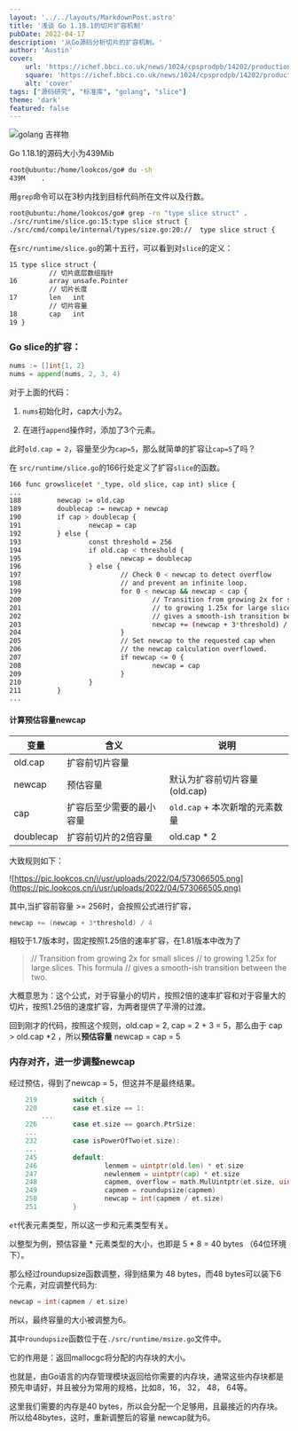 ```yaml
---
layout: '../../layouts/MarkdownPost.astro'
title: '浅谈 Go 1.18.1的切片扩容机制'
pubDate: 2022-04-17
description: '从Go源码分析切片的扩容机制。'
author: 'Austin'
cover:
    url: 'https://ichef.bbci.co.uk/news/1024/cpsprodpb/14202/production/_108243428_gettyimages-871148930.jpg'
    square: 'https://ichef.bbci.co.uk/news/1024/cpsprodpb/14202/production/_108243428_gettyimages-871148930.jpg'
    alt: 'cover'
tags: ["源码研究", "标准库", "golang", "slice"]
theme: 'dark'
featured: false
---
```


![golang 吉祥物](https://pic.lookcos.cn/i/usr/uploads/2023/02/1277661091.png)

Go 1.18.1的源码大小为439Mib

```bash
root@ubuntu:/home/lookcos/go# du -sh
439M	.
```

用`grep`命令可以在3秒内找到目标代码所在文件以及行数。

```bash
root@ubuntu:/home/lookcos/go# grep -rn "type slice struct" .
./src/runtime/slice.go:15:type slice struct {
./src/cmd/compile/internal/types/size.go:20://	type slice struct {
```

在`src/runtime/slice.go`的第十五行，可以看到对`slice`的定义：

```bash
15 type slice struct {
	      // 切片底层数组指针
16        array unsafe.Pointer
	      // 切片长度
17        len   int
	      // 切片容量
18        cap   int
19 }
```

### Go slice的扩容：

```go
nums := []int{1, 2}
nums = append(nums, 2, 3, 4)
```

对于上面的代码：

1. `nums`初始化时，cap大小为2。

2. 在进行`append`操作时，添加了3个元素。

此时`old.cap = 2`，容量至少为`cap=5`，那么就简单的扩容让`cap=5`了吗？



在 `src/runtime/slice.go`的166行处定义了扩容`slice`的函数。

```bash
166 func growslice(et *_type, old slice, cap int) slice {
...
188         newcap := old.cap
189         doublecap := newcap + newcap
190         if cap > doublecap {
191                 newcap = cap
192         } else {
193                 const threshold = 256
194                 if old.cap < threshold {
195                         newcap = doublecap
196                 } else {
197                         // Check 0 < newcap to detect overflow
198                         // and prevent an infinite loop.
199                         for 0 < newcap && newcap < cap {
200                                 // Transition from growing 2x for small slices
201                                 // to growing 1.25x for large slices. This formula
202                                 // gives a smooth-ish transition between the two.
203                                 newcap += (newcap + 3*threshold) / 4
204                         }
205                         // Set newcap to the requested cap when
206                         // the newcap calculation overflowed.
207                         if newcap <= 0 {
208                                 newcap = cap
209                         }
210                 }
211         }
...
```



#### 计算预估容量newcap

| 变量      | 含义                     | 说明                           |
| --------- | ------------------------ | ------------------------------ |
| old.cap   | 扩容前切片容量           |                                |
| newcap    | 预估容量                 | 默认为扩容前切片容量(old.cap)  |
| cap       | 扩容后至少需要的最小容量 | `old.cap` + 本次新增的元素数量 |
| doublecap | 扩容前切片的2倍容量      | old.cap * 2                    |

大致规则如下：

![https://pic.lookcos.cn/i/usr/uploads/2022/04/573066505.png](https://pic.lookcos.cn/i/usr/uploads/2022/04/573066505.png)

其中,当扩容前容量 >= 256时，会按照公式进行扩容，

```go
newcap += (newcap + 3*threshold) / 4
```

相较于1.7版本时，固定按照1.25倍的速率扩容，在1.81版本中改为了

> // Transition from growing 2x for small slices
> // to growing 1.25x for large slices. This formula
> // gives a smooth-ish transition between the two.

大概意思为：这个公式，对于容量小的切片，按照2倍的速率扩容和对于容量大的切片，按照1.25倍的速度扩容，为两者提供了平滑的过渡。



回到刚才的代码，按照这个规则，old.cap = 2, cap = 2 + 3 = 5，那么由于 cap > old.cap *2 ，所以**预估容量** newcap = cap = 5



### 内存对齐，进一步调整newcap

经过预估，得到了newcap = 5，但这并不是最终结果。

```go
    219         switch {
    220         case et.size == 1:
		...
    226         case et.size == goarch.PtrSize:
    ...
    232         case isPowerOfTwo(et.size):
    ...
    245         default:
    246                 lenmem = uintptr(old.len) * et.size
    247                 newlenmem = uintptr(cap) * et.size
    248                 capmem, overflow = math.MulUintptr(et.size, uintptr(newcap))
    249                 capmem = roundupsize(capmem)
    250                 newcap = int(capmem / et.size)
    251         }
```

`et`代表元素类型，所以这一步和元素类型有关。

以整型为例，预估容量 * 元素类型的大小，也即是 5 * 8 = 40 bytes （64位环境下）。

那么经过roundupsize函数调整，得到结果为 48 bytes，而48 bytes可以装下6个元素，对应调整代码为:

```go
newcap = int(capmem / et.size)
```

所以，最终容量的大小被调整为6。



其中`roundupsize`函数位于在`./src/runtime/msize.go`文件中。

它的作用是：返回mallocgc将分配的内存块的大小。

也就是，由Go语言的内存管理模块返回给你需要的内存块，通常这些内存块都是预先申请好，并且被分为常用的规格，比如8，16， 32， 48， 64等。

这里我们需要的内存是40 bytes，所以会分配一个足够用，且最接近的内存块。所以给48bytes，这时，重新调整后的容量 newcap就为6。



